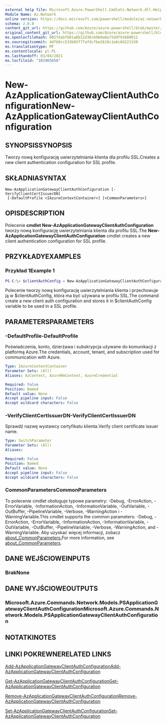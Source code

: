 ```yaml
---
external help file: Microsoft.Azure.PowerShell.Cmdlets.Network.dll-Help.xml
Module Name: Az.Network
online version: https://docs.microsoft.com/powershell/module/az.network/new-azapplicationgatewayclientauthconfiguration
schema: 2.0.0
content_git_url: https://github.com/Azure/azure-powershell/blob/master/src/Network/Network/help/New-AzApplicationGatewayClientAuthConfiguration.md
original_content_git_url: https://github.com/Azure/azure-powershell/blob/master/src/Network/Network/help/New-AzApplicationGatewayClientAuthConfiguration.md
ms.openlocfilehash: 002fdabfb01a0b12d36c69b0a8a75ddf91880012
ms.sourcegitcommit: 4dfb0cc533b83f77afdcfbe2618c1e6c8d221330
ms.translationtype: MT
ms.contentlocale: pl-PL
ms.lasthandoff: 03/04/2021
ms.locfileid: "101965658"
---
```

# <span data-ttu-id="d56b3-101">New-AzApplicationGatewayClientAuthConfiguration</span><span class="sxs-lookup"><span data-stu-id="d56b3-101">New-AzApplicationGatewayClientAuthConfiguration</span></span>

## <span data-ttu-id="d56b3-102">SYNOPSIS</span><span class="sxs-lookup"><span data-stu-id="d56b3-102">SYNOPSIS</span></span>
<span data-ttu-id="d56b3-103">Tworzy nową konfigurację uwierzytelniania klienta dla profilu SSL.</span><span class="sxs-lookup"><span data-stu-id="d56b3-103">Creates a new client authentication configuration for SSL profile.</span></span>

## <span data-ttu-id="d56b3-104">SKŁADNIA</span><span class="sxs-lookup"><span data-stu-id="d56b3-104">SYNTAX</span></span>

```
New-AzApplicationGatewayClientAuthConfiguration [-VerifyClientCertIssuerDN]
 [-DefaultProfile <IAzureContextContainer>] [<CommonParameters>]
```

## <span data-ttu-id="d56b3-105">OPIS</span><span class="sxs-lookup"><span data-stu-id="d56b3-105">DESCRIPTION</span></span>
<span data-ttu-id="d56b3-106">Polecenie **cmdlet New-AzApplicationGatewayClientAuthConfiguration** tworzy nową konfigurację uwierzytelniania klienta dla profilu SSL.</span><span class="sxs-lookup"><span data-stu-id="d56b3-106">The **New-AzApplicationGatewayClientAuthConfiguration** cmdlet creates a new client authentication configuration for SSL profile.</span></span>

## <span data-ttu-id="d56b3-107">PRZYKŁADY</span><span class="sxs-lookup"><span data-stu-id="d56b3-107">EXAMPLES</span></span>

### <span data-ttu-id="d56b3-108">Przykład 1</span><span class="sxs-lookup"><span data-stu-id="d56b3-108">Example 1</span></span>
```powershell
PS C:\> $clientAuthConfig = New-AzApplicationGatewayClientAuthConfiguration -VerifyClientCertIssuerDN
```

<span data-ttu-id="d56b3-109">Polecenie tworzy nową konfigurację uwierzytelniania klienta i przechowuje ją w $clientAuthConfig, która ma być używana w profilu SSL.</span><span class="sxs-lookup"><span data-stu-id="d56b3-109">The command create a new client auth configuration and stores it in $clientAuthConfig variable to be used in a SSL profile.</span></span> 

## <span data-ttu-id="d56b3-110">PARAMETERS</span><span class="sxs-lookup"><span data-stu-id="d56b3-110">PARAMETERS</span></span>

### <span data-ttu-id="d56b3-111">-DefaultProfile</span><span class="sxs-lookup"><span data-stu-id="d56b3-111">-DefaultProfile</span></span>
<span data-ttu-id="d56b3-112">Poświadczenia, konto, dzierżawa i subskrypcja używane do komunikacji z platformą Azure.</span><span class="sxs-lookup"><span data-stu-id="d56b3-112">The credentials, account, tenant, and subscription used for communication with Azure.</span></span>

```yaml
Type: IAzureContextContainer
Parameter Sets: (All)
Aliases: AzContext, AzureRmContext, AzureCredential

Required: False
Position: Named
Default value: None
Accept pipeline input: False
Accept wildcard characters: False
```

### <span data-ttu-id="d56b3-113">-VerifyClientCertIssuerDN</span><span class="sxs-lookup"><span data-stu-id="d56b3-113">-VerifyClientCertIssuerDN</span></span>
<span data-ttu-id="d56b3-114">Sprawdź nazwę wystawcy certyfikatu klienta.</span><span class="sxs-lookup"><span data-stu-id="d56b3-114">Verify client certificate issuer name.</span></span>

```yaml
Type: SwitchParameter
Parameter Sets: (All)
Aliases:

Required: False
Position: Named
Default value: None
Accept pipeline input: False
Accept wildcard characters: False
```

### <span data-ttu-id="d56b3-115">CommonParameters</span><span class="sxs-lookup"><span data-stu-id="d56b3-115">CommonParameters</span></span>
<span data-ttu-id="d56b3-116">To polecenie cmdlet obsługuje typowe parametry: -Debug, -ErrorAction, -ErrorVariable, -InformationAction, -InformationVariable, -OutVariable, -OutBuffer, -PipelineVariable, -Verbose, -WarningAction i -WarningVariable.</span><span class="sxs-lookup"><span data-stu-id="d56b3-116">This cmdlet supports the common parameters: -Debug, -ErrorAction, -ErrorVariable, -InformationAction, -InformationVariable, -OutVariable, -OutBuffer, -PipelineVariable, -Verbose, -WarningAction, and -WarningVariable.</span></span> <span data-ttu-id="d56b3-117">Aby uzyskać więcej informacji, zobacz [about_CommonParameters.](http://go.microsoft.com/fwlink/?LinkID=113216)</span><span class="sxs-lookup"><span data-stu-id="d56b3-117">For more information, see [about_CommonParameters](http://go.microsoft.com/fwlink/?LinkID=113216).</span></span>

## <span data-ttu-id="d56b3-118">DANE WEJŚCIOWE</span><span class="sxs-lookup"><span data-stu-id="d56b3-118">INPUTS</span></span>

### <span data-ttu-id="d56b3-119">Brak</span><span class="sxs-lookup"><span data-stu-id="d56b3-119">None</span></span>

## <span data-ttu-id="d56b3-120">DANE WYJŚCIOWE</span><span class="sxs-lookup"><span data-stu-id="d56b3-120">OUTPUTS</span></span>

### <span data-ttu-id="d56b3-121">Microsoft.Azure.Commands.Network.Models.PSApplicationGatewayClientAuthConfiguration</span><span class="sxs-lookup"><span data-stu-id="d56b3-121">Microsoft.Azure.Commands.Network.Models.PSApplicationGatewayClientAuthConfiguration</span></span>

## <span data-ttu-id="d56b3-122">NOTATKI</span><span class="sxs-lookup"><span data-stu-id="d56b3-122">NOTES</span></span>

## <span data-ttu-id="d56b3-123">LINKI POKREWNE</span><span class="sxs-lookup"><span data-stu-id="d56b3-123">RELATED LINKS</span></span>

[<span data-ttu-id="d56b3-124">Add-AzApplicationGatewayClientAuthConfiguration</span><span class="sxs-lookup"><span data-stu-id="d56b3-124">Add-AzApplicationGatewayClientAuthConfiguration</span></span>](./Add-AzApplicationGatewayClientAuthConfiguration.md)

[<span data-ttu-id="d56b3-125">Get-AzApplicationGatewayClientAuthConfiguration</span><span class="sxs-lookup"><span data-stu-id="d56b3-125">Get-AzApplicationGatewayClientAuthConfiguration</span></span>](./Get-AzApplicationGatewayClientAuthConfiguration.md)

[<span data-ttu-id="d56b3-126">Remove-AzApplicationGatewayClientAuthConfiguration</span><span class="sxs-lookup"><span data-stu-id="d56b3-126">Remove-AzApplicationGatewayClientAuthConfiguration</span></span>](./Remove-AzApplicationGatewayClientAuthConfiguration.md)

[<span data-ttu-id="d56b3-127">Set-AzApplicationGatewayClientAuthConfiguration</span><span class="sxs-lookup"><span data-stu-id="d56b3-127">Set-AzApplicationGatewayClientAuthConfiguration</span></span>](./Set-AzApplicationGatewayClientAuthConfiguration.md)